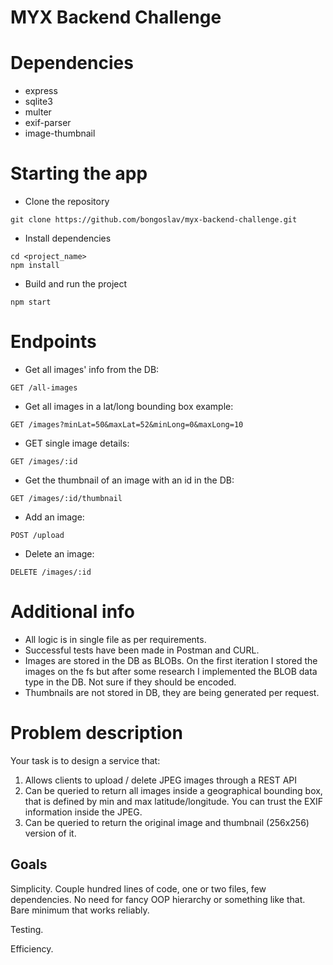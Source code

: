 # MYX Backend Challenge

# Dependencies
- express
- sqlite3
- multer
- exif-parser
- image-thumbnail

# Starting the app
- Clone the repository
```
git clone https://github.com/bongoslav/myx-backend-challenge.git
```
- Install dependencies
```
cd <project_name>
npm install
```
- Build and run the project
```
npm start
```
# Endpoints
- Get all images' info from the DB:
```
GET /all-images
```
- Get all images in a lat/long bounding box example:
```
GET /images?minLat=50&maxLat=52&minLong=0&maxLong=10
```
- GET single image details:
```
GET /images/:id
```
- Get the thumbnail of an image with an id in the DB:
```
GET /images/:id/thumbnail
```
- Add an image:
```
POST /upload
```
- Delete an image:
```
DELETE /images/:id
```
# Additional info
- All logic is in single file as per requirements.
- Successful tests have been made in Postman and CURL.
- Images are stored in the DB as BLOBs. On the first iteration I stored the images on the fs but after some research I implemented the BLOB data type in the DB. Not sure if they should be encoded.
- Thumbnails are not stored in DB, they are being generated per request.

# Problem description
Your task is to design a service that:

1) Allows clients to upload / delete JPEG images through a REST API
2) Can be queried to return all images inside a geographical bounding box, that is defined by min
and max latitude/longitude. You can trust the EXIF information inside the JPEG.
3) Can be queried to return the original image and thumbnail (256x256) version of it.

## Goals
Simplicity. Couple hundred lines of code, one or two files, few dependencies. No
need for fancy OOP hierarchy or something like that. Bare minimum that works
reliably.

Testing.

Efficiency.